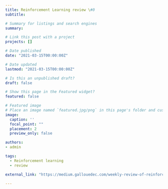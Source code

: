 ```yaml
---
title: Reinforcement Learning review \#0
subtitle: 

# Summary for listings and search engines
summary: 

# Link this post with a project
projects: []

# Date published
date: "2021-03-15T00:00:00Z"

# Date updated
lastmod: "2021-03-15T00:00:00Z"

# Is this an unpublished draft?
draft: false

# Show this page in the Featured widget?
featured: false

# Featured image
# Place an image named `featured.jpg/png` in this page's folder and customize its options here.
image:
  caption: ''
  focal_point: ""
  placement: 2
  preview_only: false

authors:
- admin

tags:
  - Reinforcement learning
  - review

external_link: "https://medium.gallouedec.com/weekly-review-of-reinforcement-learning-papers-0-facb2274ce08"

---
```











